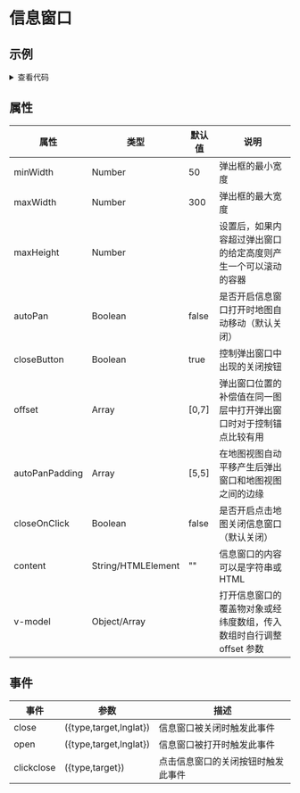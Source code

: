 # 信息窗口

## 示例

<demo-infowindow></demo-infowindow>

<details>
<summary>查看代码</summary>

<<< @/.vitepress/components/demo-infowindow/index.vue

</details>

## 属性

| 属性           | 类型               | 默认值 | 说明                                                                 |
| -------------- | ------------------ | ------ | -------------------------------------------------------------------- |
| minWidth       | Number             | 50     | 弹出框的最小宽度                                                     |
| maxWidth       | Number             | 300    | 弹出框的最大宽度                                                     |
| maxHeight      | Number             |        | 设置后，如果内容超过弹出窗口的给定高度则产生一个可以滚动的容器       |
| autoPan        | Boolean            | false  | 是否开启信息窗口打开时地图自动移动（默认关闭）                       |
| closeButton    | Boolean            | true   | 控制弹出窗口中出现的关闭按钮                                         |
| offset         | Array              | [0,7]  | 弹出窗口位置的补偿值在同一图层中打开弹出窗口时对于控制锚点比较有用   |
| autoPanPadding | Array              | [5,5]  | 在地图视图自动平移产生后弹出窗口和地图视图之间的边缘                 |
| closeOnClick   | Boolean            | false  | 是否开启点击地图关闭信息窗口（默认关闭）                             |
| content        | String/HTMLElement | ""     | 信息窗口的内容可以是字符串或 HTML                                    |
| v-model        | Object/Array       |        | 打开信息窗口的覆盖物对象或经纬度数组，传入数组时自行调整 offset 参数 |

## 事件

| 事件       | 参数                   | 描述                               |
| ---------- | ---------------------- | ---------------------------------- |
| close      | ({type,target,lnglat}) | 信息窗口被关闭时触发此事件         |
| open       | ({type,target,lnglat}) | 信息窗口被打开时触发此事件         |
| clickclose | ({type,target})        | 点击信息窗口的关闭按钮时触发此事件 |
